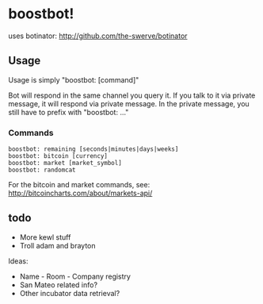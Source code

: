 # boostbot!

uses botinator: http://github.com/the-swerve/botinator

## Usage

Usage is simply "boostbot: [command]"

Bot will respond in the same channel you query it. If you talk to it via
private message, it will respond via private message. In the private message,
you still have to prefix with "boostbot: ..."

### Commands

	boostbot: remaining [seconds|minutes|days|weeks]
	boostbot: bitcoin [currency]
	boostbot: market [market_symbol]
	boostbot: randomcat

For the bitcoin and market commands, see: http://bitcoincharts.com/about/markets-api/

## todo

* More kewl stuff
* Troll adam and brayton

Ideas:

* Name - Room - Company registry
* San Mateo related info?
* Other incubator data retrieval?
